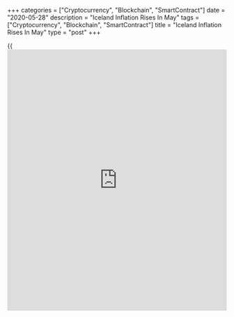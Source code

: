 +++
categories = ["Cryptocurrency", "Blockchain", "SmartContract"]
date = "2020-05-28"
description = "Iceland Inflation Rises In May"
tags = ["Cryptocurrency", "Blockchain", "SmartContract"]
title = "Iceland Inflation Rises In May"
type = "post"
+++

{{<iframe id="large-banner" src="https://www.bounty.group/#slide=11.0" width="100%" height="600" scrolling="no" style="border: 0px solid rgb(216, 221, 230); border-radius: 3px;">}}

Iceland's consumer price inflation rose to a six-month high in May,
figures from Statistics Iceland showed on Thursday.

The consumer price index rose 2.7 percent year-on-year in May, following
a 2.2 percent increase in April. A similar higher rate was last seen in
November.

Excluding housing cost, inflation was 2.7 percent in May.

On a monthly basis, consumer prices rose 0.6 percent in May, following a
0.5 percent increase in the previous month.

Owner occupied housing cost fell 0.6 percent monthly in May, while food
prices increased 1.6 percent.

Prices of furniture and furnishing increased 2.9 percent, and new cars
prices rose by 3.7 percent.

Separate data from the statistical office showed that the jobless rate
increased to a seasonally adjusted 5.3 percent in April from 3.3 percent
in March. In February, the unemployment rate was 5.0 percent.

The number of unemployed persons increased to 11,300 in April from 5,900
in the previous month.

For comments and feedback [contact](https://www.playgroundfx.com/contact/): editorial@rtt[news](https://www.letsplayfx.com/blog/forex-news-website/).com

[Economic News][1]

 **What parts of the world are seeing the best (and worst) economic
performances lately? Click[here][2] to check out our [Econ Scorecard][2]
and find out! See up-to-the-moment [ranking](https://www.playgroundfx.com/blog/crypto-exchange-ranking/)s for the best and worst
performers in [GDP][3], [unemployment rate][4], [inflation][2] and much
more.**

   1. www.rtt[news](https://www.letsplayfx.com/blog/forex-news-website/).com/Content/EconomicNews.aspx
   2. www.rtt[news](https://www.letsplayfx.com/blog/forex-news-website/).com/economic-scorecard/world-rank/CPI/highest-performance.aspx
   3. www.rtt[news](https://www.letsplayfx.com/blog/forex-news-website/).com/economic-scorecard/world-rank/GDP/highest-performance.aspx
   4. www.rtt[news](https://www.letsplayfx.com/blog/forex-news-website/).com/economic-scorecard/world-rank/unemployment-rate/lowest-performance.aspx